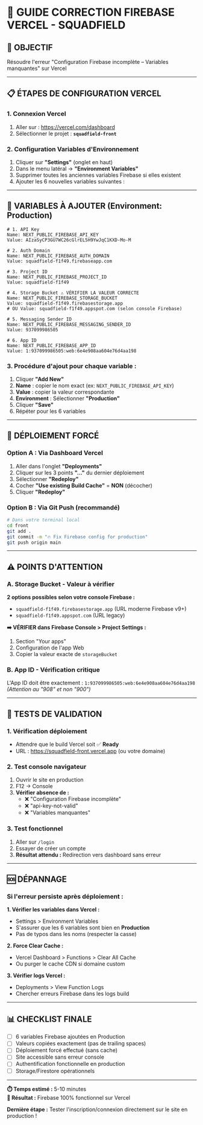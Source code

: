# 🚀 GUIDE CORRECTION FIREBASE VERCEL - SQUADFIELD

## 🎯 **OBJECTIF**
Résoudre l'erreur "Configuration Firebase incomplète – Variables manquantes" sur Vercel

---

## 📋 **ÉTAPES DE CONFIGURATION VERCEL**

### **1. Connexion Vercel**
1. Aller sur : https://vercel.com/dashboard
2. Sélectionner le projet : **`squadfield-front`**

### **2. Configuration Variables d'Environnement**
1. Cliquer sur **"Settings"** (onglet en haut)
2. Dans le menu latéral → **"Environment Variables"**
3. Supprimer toutes les anciennes variables Firebase si elles existent
4. Ajouter les 6 nouvelles variables suivantes :

---

## 🔑 **VARIABLES À AJOUTER** (Environment: **Production**)

```env
# 1. API Key
Name: NEXT_PUBLIC_FIREBASE_API_KEY
Value: AIzaSyCP3GU7WC26cGlrEL5H9YwJqC1KXD-Mo-M

# 2. Auth Domain  
Name: NEXT_PUBLIC_FIREBASE_AUTH_DOMAIN
Value: squadfield-f1f49.firebaseapp.com

# 3. Project ID
Name: NEXT_PUBLIC_FIREBASE_PROJECT_ID
Value: squadfield-f1f49

# 4. Storage Bucket ⚠️ VÉRIFIER LA VALEUR CORRECTE
Name: NEXT_PUBLIC_FIREBASE_STORAGE_BUCKET
Value: squadfield-f1f49.firebasestorage.app
# OU Value: squadfield-f1f49.appspot.com (selon console Firebase)

# 5. Messaging Sender ID
Name: NEXT_PUBLIC_FIREBASE_MESSAGING_SENDER_ID
Value: 937099986505

# 6. App ID
Name: NEXT_PUBLIC_FIREBASE_APP_ID
Value: 1:937099986505:web:6e4e908aa604e76d4aa198
```

### **3. Procédure d'ajout pour chaque variable :**
1. Cliquer **"Add New"**
2. **Name** : copier le nom exact (ex: `NEXT_PUBLIC_FIREBASE_API_KEY`)
3. **Value** : copier la valeur correspondante
4. **Environment** : Sélectionner **"Production"** 
5. Cliquer **"Save"**
6. Répéter pour les 6 variables

---

## 🔄 **DÉPLOIEMENT FORCÉ**

### **Option A : Via Dashboard Vercel**
1. Aller dans l'onglet **"Deployments"**
2. Cliquer sur les 3 points **"..."** du dernier déploiement
3. Sélectionner **"Redeploy"**
4. Cocher **"Use existing Build Cache"** = **NON** (décocher)
5. Cliquer **"Redeploy"**

### **Option B : Via Git Push** (recommandé)
```bash
# Dans votre terminal local
cd front
git add .
git commit -m "🔥 Fix Firebase config for production"
git push origin main
```

---

## ⚠️ **POINTS D'ATTENTION**

### **A. Storage Bucket - Valeur à vérifier**
**2 options possibles selon votre console Firebase :**
- `squadfield-f1f49.firebasestorage.app` (URL moderne Firebase v9+)
- `squadfield-f1f49.appspot.com` (URL legacy)

**➡️ VÉRIFIER dans Firebase Console > Project Settings :**
1. Section "Your apps" 
2. Configuration de l'app Web
3. Copier la valeur exacte de `storageBucket`

### **B. App ID - Vérification critique**
L'App ID doit être exactement : `1:937099986505:web:6e4e908aa604e76d4aa198`
*(Attention au "908" et non "900")*

---

## 🧪 **TESTS DE VALIDATION**

### **1. Vérification déploiement**
- Attendre que le build Vercel soit ✅ **Ready**
- URL : https://squadfield-front.vercel.app (ou votre domaine)

### **2. Test console navigateur**
1. Ouvrir le site en production
2. F12 → Console
3. **Vérifier absence de :**
   - ❌ "Configuration Firebase incomplète"
   - ❌ "api-key-not-valid"
   - ❌ "Variables manquantes"

### **3. Test fonctionnel**
1. Aller sur `/login` 
2. Essayer de créer un compte
3. **Résultat attendu :** Redirection vers dashboard sans erreur

---

## 🆘 **DÉPANNAGE**

### **Si l'erreur persiste après déploiement :**

**1. Vérifier les variables dans Vercel :**
- Settings > Environment Variables
- S'assurer que les 6 variables sont bien en **Production**
- Pas de typos dans les noms (respecter la casse)

**2. Force Clear Cache :**
- Vercel Dashboard > Functions > Clear All Cache
- Ou purger le cache CDN si domaine custom

**3. Vérifier logs Vercel :**
- Deployments > View Function Logs
- Chercher erreurs Firebase dans les logs build

---

## 📊 **CHECKLIST FINALE**

- [ ] 6 variables Firebase ajoutées en Production
- [ ] Valeurs copiées exactement (pas de trailing spaces)
- [ ] Déploiement forcé effectué (sans cache)
- [ ] Site accessible sans erreur console
- [ ] Authentification fonctionnelle en production
- [ ] Storage/Firestore opérationnels

---

**⏱️ Temps estimé :** 5-10 minutes  
**🎯 Résultat :** Firebase 100% fonctionnel sur Vercel  

**Dernière étape :** Tester l'inscription/connexion directement sur le site en production !
